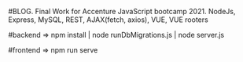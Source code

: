 #BLOG. Final Work for Accenture JavaScript bootcamp 2021. NodeJs, Express, MySQL, REST, AJAX(fetch, axios), VUE, VUE rooters

#backend => npm install | node runDbMigrations.js | node server.js

#frontend => npm run serve

